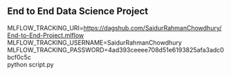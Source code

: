 ## End to End Data Science Project

MLFLOW_TRACKING_URI=https://dagshub.com/SaidurRahmanChowdhury/End-to-End-Project.mlflow \
MLFLOW_TRACKING_USERNAME=SaidurRahmanChowdhury \
MLFLOW_TRACKING_PASSWORD=4ad393ceeee708d51e6193825afa3adc0bcf0c5c \
python script.py